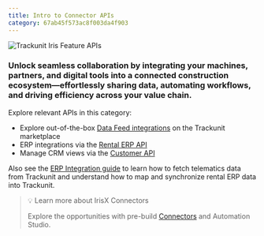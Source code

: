 ```yaml
---
title: Intro to Connector APIs
category: 67ab45f573ac8f003da4f903
---
```


![Trackunit Iris Feature APIs](https://cdn.statically.io/gh/trackunit/developer-hub/master/api-docs/apis-feature.png)

### Unlock seamless collaboration by integrating your machines, partners, and digital tools into a connected construction ecosystem—effortlessly sharing data, automating workflows, and driving efficiency across your value chain.

Explore relevant APIs in this category:
- Explore out-of-the-box [Data Feed integrations](https://new.manager.trackunit.com/marketplace?q=&c=DATA_FEEDS) on the Trackunit marketplace
- ERP integrations via the [Rental ERP API](https://developers.trackunit.com/reference/rental-erp-api-intro)
- Manage CRM views via the [Customer API](https://developers.trackunit.com/reference/customers)

Also see the [ERP Integration guide](https://developers.trackunit.com/reference/data-model) to learn how to fetch telematics data from Trackunit and understand how to map and synchronize rental ERP data into Trackunit.

> 💡 Learn more about IrisX Connectors
> 
> Explore the opportunities with pre-build [Connectors](https://developers.trackunit.com/docs/connectors) and Automation Studio.
